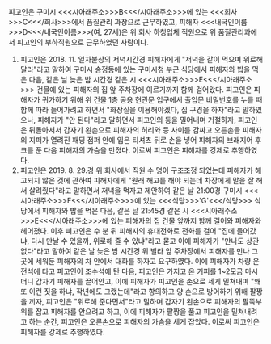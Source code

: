 피고인은 구미시 <<<시아래주소>>>B<<</시아래주소>>>에 있는 <<<회사>>>C<<</회사>>>에서 품질관리 과장으로 근무하였고, 피해자 <<<내국인이름>>>D<<</내국인이름>>>(여, 27세)은 위 회사 하청업체 직원으로 위 품질관리과에서 피고인의 부하직원으로 근무하였던 사람이다.
1. 피고인은 2018. 11. 일자불상의 저녁시간경 피해자에게 "저녁을 같이 먹으며 위로해 달라"라고 말하여 구미시 송정동에 있는 구미시청 부근 식당에서 피해자와 밥을 먹은 다음, 같은 날 늦은 밤 시간경 같은 시 <<<시아래주소>>>E<<</시아래주소>>> 건물에 있는 피해자의 집 앞 주차장에 이르기까지 함께 걸어왔다.
피고인은 피해자가 귀가하기 위해 위 건물 1층 공용 현관문 입구에서 출입문 비밀번호를 누를 때 함께 따라 들어가려고 하면서 "화장실을 이용해야겠다, 집 구경을 하자"라고 말하였으나, 피해자가 "안 된다"라고 말하면서 피고인의 등을 밀어내며 거절하자, 피고인은 뒤돌아서서 갑자기 왼손으로 피해자의 허리와 등 사이를 감싸고 오른손을 피해자의 지퍼가 열려진 패딩 점퍼 안에 입은 티셔츠 뒤로 손을 넣어 피해자의 브래지어 후크를 푼 다음 피해자의 가슴을 만졌다.
이로써 피고인은 피해자를 강제로 추행하였다.
2. 피고인은 2019. 8. 29.경 위 회사에서 직원 수 명이 구조조정 되었는데 피해자가 해고되지 않은 것에 관하여 피해자에게 "원래 해고를 해야 되는데 차장에게 말을 잘 해서 살려줬다"라고 말하면서 저녁을 먹자고 제안하여 같은 날 21:00경 구미시 <<<시아래주소>>>F<<</시아래주소>>>에 있는 <<<식당>>>'G'<<</식당>>> 식당에서 피해자와 밥을 먹은 다음, 같은 날 21:45경 같은 시 <<<시아래주소>>>E<<</시아래주소>>>에 있는 피해자의 집 건물 앞까지 함께 걸어와 피해자와 헤어졌다.
이후 피고인은 수 분 뒤 피해자의 휴대전화로 전화를 걸어 "집에 들어갔냐, 다시 만날 수 있을까, 위로해 줄 수 있냐"라고 묻고 이에 피해자가 "만나도 상관 없다"라고 말하여 같은 날 늦은 밤 시간경 위 빌라 앞 주차장에서 피해자를 만나 그 곳에 세워둔 피해자의 차 안에서 대화를 하자고 요구하였다.
이에 피해자가 차량 운전석에 타고 피고인이 조수석에 탄 다음, 피고인은 가지고 온 커피를 1~2모금 마시더니 갑자기 피해자를 끌어안고, 이에 피해자가 피고인을 손으로 세게 밀쳐내며 "왜 또 이런 짓을 하냐, 작년에도 그랬는데"라고 항의하고 양 손으로 방어하기 위해 팔짱을 끼자, 피고인은 "위로해 준다면서"라고 말하며 갑자기 왼손으로 피해자의 팔뚝부위를 잡고 피해자를 안으려고 하고, 이에 피해자가 팔짱을 풀고 피고인을 밀쳐내려고 하는 순간, 피고인은 오른손으로 피해자의 가슴을 세게 잡았다.
이로써 피고인은 피해자를 강제로 추행하였다.
